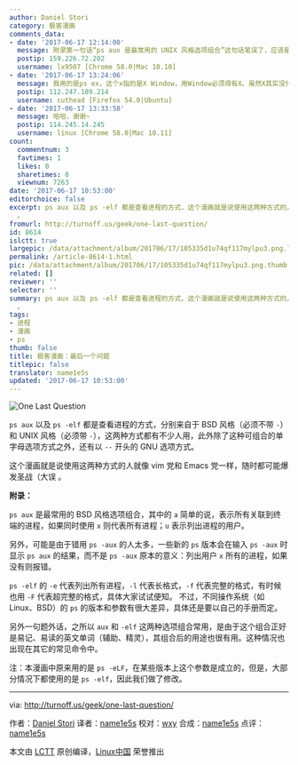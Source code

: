 ```yaml
---
author: Daniel Stori
category: 极客漫画
comments_data:
- date: '2017-06-17 12:14:00'
  message: 附录第一句话“ps aux 是最常用的 UNIX 风格选项组合”这句话笔误了，应该是BSD风格
  postip: 159.226.72.202
  username: lx9507 [Chrome 58.0|Mac 10.10]
- date: '2017-06-17 13:24:06'
  message: 我用的是ps ex，这个x指的是X Window，用Window必须得有X。虽然X其实没什么用处。
  postip: 112.247.189.214
  username: cuthead [Firefox 54.0|Ubuntu]
- date: '2017-06-17 13:33:58'
  message: 哈哈，谢谢~
  postip: 114.245.14.245
  username: linux [Chrome 58.0|Mac 10.11]
count:
  commentnum: 3
  favtimes: 1
  likes: 0
  sharetimes: 0
  viewnum: 7263
date: '2017-06-17 10:53:00'
editorchoice: false
excerpt: ps aux 以及 ps -elf 都是查看进程的方式，这个漫画就是说使用这两种方式的人就像 vim 党和 Emacs 党一样，随时都可能爆发圣战（大误
  。
fromurl: http://turnoff.us/geek/one-last-question/
id: 8614
islctt: true
largepic: /data/attachment/album/201706/17/105335d1u74qf117mylpu3.png.large.jpg
permalink: /article-8614-1.html
pic: /data/attachment/album/201706/17/105335d1u74qf117mylpu3.png.thumb.jpg
related: []
reviewer: ''
selector: ''
summary: ps aux 以及 ps -elf 都是查看进程的方式，这个漫画就是说使用这两种方式的人就像 vim 党和 Emacs 党一样，随时都可能爆发圣战（大误
  。
tags:
- 进程
- 漫画
- ps
thumb: false
title: 极客漫画：最后一个问题
titlepic: false
translator: name1e5s
updated: '2017-06-17 10:53:00'
---
```


![One Last Question](/data/attachment/album/201706/17/105335d1u74qf117mylpu3.png)


`ps aux` 以及 `ps -elf` 都是查看进程的方式，分别来自于 BSD 风格（必须不带 `-`）和 UNIX 风格（必须带 `-`），这两种方式都有不少人用，此外除了这种可组合的单字母选项方式之外，还有以 `--` 开头的 GNU 选项方式。


这个漫画就是说使用这两种方式的人就像 vim 党和 Emacs 党一样，随时都可能爆发圣战（大误 。


**附录：**


`ps aux` 是最常用的 BSD 风格选项组合，其中的 `a` 简单的说，表示所有关联到终端的进程，如果同时使用 `x` 则代表所有进程；`u` 表示列出进程的用户。


另外，可能是由于错用 `ps -aux` 的人太多，一些新的 `ps` 版本会在输入 `ps -aux` 时显示 `ps aux` 的结果，而不是 `ps -aux` 原本的意义：列出用户 `x` 所有的进程，如果没有则报错。


`ps -elf` 的 `-e` 代表列出所有进程，`-l` 代表长格式，`-f` 代表完整的格式，有时候也用 `-F` 代表超完整的格式，具体大家试试便知。 不过，不同操作系统（如 Linux、BSD）的 `ps` 的版本和参数有很大差异，具体还是要以自己的手册而定。


另外一句题外话，之所以 `aux` 和 `-elf` 这两种选项组合常用，是由于这个组合正好是易记、易读的英文单词（辅助、精灵），其组合后的用途也很有用。这种情况也出现在其它的常见命令中。


注：本漫画中原来用的是 `ps -eLF`，在某些版本上这个参数是成立的，但是，大部分情况下都使用的是 `ps -elf`，因此我们做了修改。




---


via: <http://turnoff.us/geek/one-last-question/>


作者：[Daniel Stori](http://turnoff.us/about/) 译者：[name1e5s](https://github.com/name1e5s) 校对：[wxy](https://github.com/wxy) 合成：[name1e5s](https://github.com/name1e5s) 点评：[name1e5s](https://github.com/name1e5s)


本文由 [LCTT](https://github.com/LCTT/TranslateProject) 原创编译，[Linux中国](https://linux.cn/) 荣誉推出